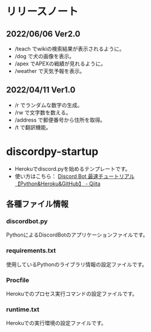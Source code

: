 # リリースノート
## 2022/06/06 Ver2.0
* /teach でwikiの検索結果が表示されるように。
* /dog で犬の画像を表示。
* /apex でAPEXの戦績が見れるように。
* /weather で天気予報を表示。
## 2022/04/11 Ver1.0
* /r でランダムな数字の生成。
* /rw で文字数を数える。
* /address で郵便番号から住所を取得。
* /t で翻訳機能。


# discordpy-startup
- Herokuでdiscord.pyを始めるテンプレートです。
- 使い方はこちら： [Discord Bot 最速チュートリアル【Python&Heroku&GitHub】 - Qiita](https://qiita.com/1ntegrale9/items/aa4b373e8895273875a8)

## 各種ファイル情報

### discordbot.py
PythonによるDiscordBotのアプリケーションファイルです。

### requirements.txt
使用しているPythonのライブラリ情報の設定ファイルです。

### Procfile
Herokuでのプロセス実行コマンドの設定ファイルです。

### runtime.txt
Herokuでの実行環境の設定ファイルです。

